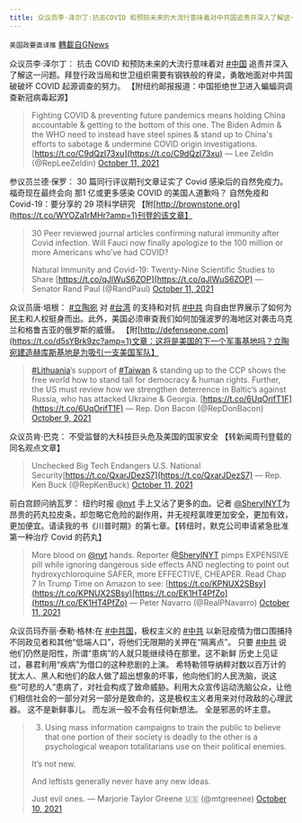 ```yaml
---
title: 众议员李·泽尔丁:抗击COVID 和预防未来的大流行意味着对中共国追责并深入了解这一问题
---
```

`美国政要直译推` [轉載自GNews](https://gnews.org/zh-hans/1588435/)

众议员李·泽尔丁： 抗击 COVID 和预防未来的大流行意味着对 [#中国](https://twitter.com/hashtag/%E4%B8%AD%E5%9B%BD?src=hashtag_click) 追责并深入了解这一问题。拜登行政当局和世卫组织需要有钢铁般的脊梁，勇敢地面对中共国破破坏 COVID 起源调查的努力。 【附纽约邮报报道：中国拒绝世卫进入蝙蝠洞调查新冠病毒起源】



> Fighting COVID & preventing future pandemics means holding China accountable & getting to the bottom of this one. The Biden Admin & the WHO need to instead have steel spines & stand up to China's efforts to sabotage & undermine COVID origin investigations. [https://t.co/C9dQzI73xu](https://t.co/C9dQzI73xu)
> — Lee Zeldin (@RepLeeZeldin) [October 11, 2021](https://twitter.com/RepLeeZeldin/status/1447654260955570181?ref_src=twsrc%5Etfw)



参议员兰德·保罗： 30 篇同行评议期刊文章证实了 Covid 感染后的自然免疫力。福奇现在最终会向 那1 亿或更多感染 COVID 的美国人道歉吗？ 自然免疫和 Covid-19：要分享的 29 项科学研究 【附[http://brownstone.org](https://t.co/WYOZa1rMHr?amp=1)刊登的该文章】



> 30 Peer reviewed journal articles confirming natural immunity after Covid infection. Will Fauci now finally apologize to the 100 million or more Americans who’ve had COVID? 
> 
> Natural Immunity and Covid-19: Twenty-Nine Scientific Studies to Share [https://t.co/qJlWuS6ZOP](https://t.co/qJlWuS6ZOP)
> — Senator Rand Paul (@RandPaul) [October 11, 2021](https://twitter.com/RandPaul/status/1447684086617751559?ref_src=twsrc%5Etfw)



众议员唐·培根： [#立陶宛](https://twitter.com/hashtag/%E7%AB%8B%E9%99%B6%E5%AE%9B?src=hashtag_click) 对 [#台湾](https://twitter.com/hashtag/%E5%8F%B0%E6%B9%BE?src=hashtag_click) 的支持和对抗 [#中共](https://twitter.com/hashtag/%E4%B8%AD%E5%85%B1?src=hashtag_click) 向自由世界展示了如何为民主和人权挺身而出。此外，美国必须审查我们如何加强波罗的海地区对袭击乌克兰和格鲁吉亚的俄罗斯的威慑。 【附[http://defenseone.com](https://t.co/d5sYBrk9zc?amp=1)文章：这将是美国的下一个军事基地吗？立陶宛建造赫库斯基地是为吸引一支美国军队】



> [#Lithuania](https://twitter.com/hashtag/Lithuania?src=hash&amp;ref_src=twsrc%5Etfw)’s support of [#Taiwan](https://twitter.com/hashtag/Taiwan?src=hash&amp;ref_src=twsrc%5Etfw) & standing up to the CCP shows the free world how to stand tall for democracy & human rights. Further, the US must review how we strengthen deterrence in Baltic’s against Russia, who has attacked Ukraine & Georgia. [https://t.co/6UqOrifT1F](https://t.co/6UqOrifT1F)
> — Rep. Don Bacon (@RepDonBacon) [October 9, 2021](https://twitter.com/RepDonBacon/status/1446975013987491840?ref_src=twsrc%5Etfw)



众议员肯·巴克： 不受监督的大科技巨头危及美国的国家安全 【转新闻周刊登载的同名观点文章】



> Unchecked Big Tech Endangers U.S. National Security[https://t.co/QxarJDezS7](https://t.co/QxarJDezS7)
> — Rep. Ken Buck (@RepKenBuck) [October 11, 2021](https://twitter.com/RepKenBuck/status/1447578910997336075?ref_src=twsrc%5Etfw)



前白宫顾问纳瓦罗： 纽约时报 [@nyt](https://twitter.com/NYT) 手上又沾了更多的血。记者 [@SherylNYT](https://twitter.com/SherylNYT)为昂贵的药丸拉皮条，却忽略它危险的副作用，并无视羟氯喹更加安全，更加有效，更加便宜。请读我的书《川普时期》的第七章。【转纽时，默克公司申请紧急批准第一种治疗 Covid 的药丸】



> More blood on [@nyt](https://twitter.com/NYT?ref_src=twsrc%5Etfw) hands. Reporter [@SherylNYT](https://twitter.com/SherylNYT?ref_src=twsrc%5Etfw) pimps EXPENSIVE pill while ignoring dangerous side effects AND neglecting to point out hydroxychloroquine SAFER, more EFFECTIVE, CHEAPER. Read Chap 7 
> In Trump Time on Amazon to see: [https://t.co/KPNUX2SBsy](https://t.co/KPNUX2SBsy)[https://t.co/EK1HT4PfZo](https://t.co/EK1HT4PfZo)
> — Peter Navarro (@RealPNavarro) [October 11, 2021](https://twitter.com/RealPNavarro/status/1447562465915674625?ref_src=twsrc%5Etfw)



众议员玛乔丽·泰勒·格林:在 [#中共国](https://twitter.com/hashtag/%E4%B8%AD%E5%85%B1%E5%9B%BD?src=hashtag_click)，极权主义的 [#中共](https://twitter.com/hashtag/%E4%B8%AD%E5%85%B1?src=hashtag_click) 以新冠疫情为借口围捕持不同政见者和其他“低端人口”，将他们无限期的关押在“隔离点”。 只要 [#中共](https://twitter.com/hashtag/%E4%B8%AD%E5%85%B1?src=hashtag_click) 说他们仍然是阳性，所谓“患病”的人就只能继续待在那里。这不新鲜 历史上见证过，暴君利用“疾病”为借口的这种悲剧的上演。 希特勒领导纳粹对数以百万计的犹太人、黑人和他们的敌人做了超出想象的坏事，他向他们的人民洗脑，说这些“可悲的人”患病了，对社会构成了致命威胁。利用大众宣传运动洗脑公众，让他们相信社会的一部分对另一部分是致命的，这是极权主义者用来对付政敌的心理武器。 这不是新鲜事儿。 而左派一般不会有任何新想法。 全是邪恶的坏主意。



> 3. Using mass information campaigns to train the public to believe that one portion of their society is deadly to the other is a psychological weapon totalitarians use on their political enemies.
> 
> It’s not new.
> 
> And leftists generally never have any new ideas.
> 
> Just evil ones.
> — Marjorie Taylor Greene 🇺🇸 (@mtgreenee) [October 10, 2021](https://twitter.com/mtgreenee/status/1447286696236748818?ref_src=twsrc%5Etfw)
